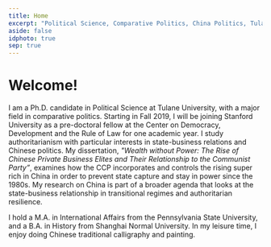 ```yaml
---
title: Home
excerpt: "Political Science, Comparative Politics, China Politics, Tulane, PhD"
aside: false
idphoto: true
sep: true
---
```



# Welcome!

I am a Ph.D. candidate in Political Science at Tulane University, with a major field in comparative politics. Starting in Fall 2019, I will be joining Stanford University as a pre-doctoral fellow at the Center on Democracy, Development and the Rule of Law for one academic year. I study authoritarianism with particular interests in state-business relations and Chinese politics. My dissertation, *"Wealth without Power: The Rise of Chinese Private Business Elites and Their Relationship to the Communist Party”*, examines how the CCP incorporates and controls the rising super rich in China in order to prevent state capture and stay in power since the 1980s. My research on China is part of a broader agenda that looks at the state-business relationship in transitional regimes and authoritarian resilience.

I hold a M.A. in International Affairs from the Pennsylvania State University, and a B.A. in History from Shanghai Normal University. In my leisure time, I enjoy doing Chinese traditional calligraphy and painting. 
